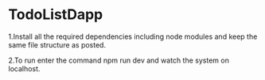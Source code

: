 # TodoListDapp

1.Install all the required dependencies including node modules and keep the same file structure as posted.

2.To run enter the command npm run dev and watch the system on localhost.
